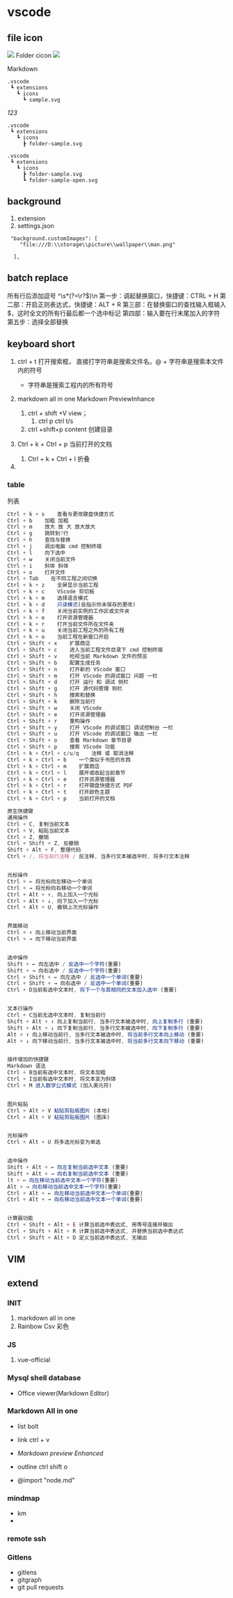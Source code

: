 # vscode

## file icon

![](https://raw.githubusercontent.com/PKief/vscode-material-icon-theme/main/images/fileIcons.png)
Folder cicon
![](https://raw.githubusercontent.com/PKief/vscode-material-icon-theme/main/images/folderIcons.png)

 Markdown

```
.vscode
 ┗ extensions
   ┗ icons
     ┗ sample.svg
```

*123*

```
.vscode
 ┗ extensions
   ┗ icons
     ┣ folder-sample.svg
```

```
.vscode
 ┗ extensions
   ┗ icons
     ┣ folder-sample.svg
     ┗ folder-sample-open.svg
```

## background

1. extension
2. settings.json

```
 "background.customImages": [
    "file:///D:\\storage\\picture\\wallpaper\\man.png"

  ],
```

## batch replace

所有行后添加逗号
^\s*(?=\r?$)\n
第一步：调起替换窗口，快捷键：CTRL + H
第二部：开启正则表达式，快捷键：ALT + R
第三部：在替换窗口的查找输入框输入$，这时全文的所有行最后都一个选中标记
第四部：输入要在行末尾加入的字符
第五步：选择全部替换

## keyboard short

1. ctrl + t 打开搜索框，
   直接打字符串是搜索文件名。@ + 字符串是搜索本文件内的符号
   
   + 字符串是搜索工程内的所有符号

2. markdown all in one   Markdown PreviewInhance
   
   1. ctrl + shift +V  view；
      1. ctrl p ctrl t/s
   2. ctrl +shift+p  content 创建目录

3. Ctrl + k + Ctrl + p    当前打开的文档
   
   1. Ctrl + k + Ctrl + l    折叠

4. 

### table

列表

```js
Ctrl + k + s    查看与更改键盘快捷方式
Ctrl + b    加粗 加粗
Ctrl + m    放大 放 大 放大放大
Ctrl + g    跳转到?行
Ctrl + h    查找与替换
Ctrl + j    调出电脑 cmd 控制终端
Ctrl + l    向下选中
Ctrl + w    关闭当前文件
Ctrl + i    斜体 斜体
Ctrl + o    打开文件
Ctrl + Tab    在不同工程之间切换
Ctrl + k + z    全屏显示当前工程
Ctrl + k + c    VScode 剪切板
Ctrl + k + m    选择语言模式
Ctrl + k + d    只读模式(会指示你未保存的更改)
Ctrl + k + f    关闭当前实例的工作区或文件夹
Ctrl + k + e    打开资源管理器
Ctrl + k + r    打开当前文件所在文件夹
Ctrl + k + u    关闭当前工程之外的所有工程
Ctrl + k + o    当前工程在新窗口开启
Ctrl + Shift + x    扩展商店
Ctrl + Shift + c    进入当前工程文件目录下 cmd 控制终端
Ctrl + Shift + v    检视当前 Markdown 文件的预览
Ctrl + Shift + b    配置生成任务
Ctrl + Shift + n    打开新的 VScode 窗口
Ctrl + Shift + m    打开 VScode 的调试窗口 问题 一栏
Ctrl + Shift + d    打开 运行 和 调试 侧栏
Ctrl + Shift + g    打开 源代码管理 侧栏
Ctrl + Shift + h    搜索和替换
Ctrl + Shift + k    删除当前行
Ctrl + Shift + w    关闭 VScode
Ctrl + Shift + e    打开资源管理器
Ctrl + Shift + r    重构操作
Ctrl + Shift + y    打开 VScode 的调试窗口 调试控制台 一栏
Ctrl + Shift + u    打开 VScode 的调试窗口 输出 一栏
Ctrl + Shift + o    查看 Markdown 章节目录
Ctrl + Shift + p    搜索 VScode 功能
Ctrl + k + Ctrl + c/u/q    注释 或 取消注释
Ctrl + k + Ctrl + b    一个类似于书签的东西
Ctrl + k + Ctrl + m    扩展商店
Ctrl + k + Ctrl + l    展开或收起当前章节
Ctrl + k + Ctrl + e    打开资源管理器
Ctrl + k + Ctrl + r    打开键盘快捷方式 PDF
Ctrl + k + Ctrl + t    打开颜色主题
Ctrl + k + Ctrl + p    当前打开的文档

原生快捷键
通用操作
Ctrl + C, 复制当前文本
Ctrl + V, 粘贴当前文本
Ctrl + Z, 撤销
Ctrl + Shift + Z, 反撤销
Shift + Alt + F, 整理代码
Ctrl + /, 将当前行注释 / 反注释, 当多行文本被选中时, 将多行文本注释


光标操作
Ctrl + ← 将光标向左移动一个单词
Ctrl + → 将光标向右移动一个单词
Ctrl + Alt + ↑, 向上加入一个光标
Ctrl + Alt + ↓, 向下加入一个光标
Ctrl + Alt + U, 撤销上次光标操作


界面移动
Ctrl + ↑ 向上移动当前界面
Ctrl + → 向下移动当前界面


选中操作
Shift + ← 向左选中 / 反选中一个字符(重要)
Shift + → 向右选中 / 反选中一个字符(重要)
Ctrl + Shift + ← 向左选中 / 反选中一个单词(重要)
Ctrl + Shift + → 向右选中 / 反选中一个单词(重要)
Ctrl + D当前有选中文本时, 将下一个与其相同的文本加入选中 (重要)


文本行操作
Ctrl + C当前无选中文本时, 复制当前行
Shift + Alt + ↑ 向上复制当前行, 当多行文本被选中时, 向上复制多行 (重要)
Shift + Alt + ↓ 向下复制当前行, 当多行文本被选中时, 向下复制多行 (重要)
Alt + ↑ 向上移动当前行, 当多行文本被选中时, 将当前多行文本向上移动 (重要)
Alt + ↓ 向下移动当前行, 当多行文本被选中时, 将当前多行文本向下移动 (重要)


插件增加的快捷键
Markdown 语法
Ctrl + B当前有选中文本时, 将文本加粗
Ctrl + I当前有选中文本时, 将文本变为斜体
Ctrl + M 进入数学公式模式 (加入美元符)


图片粘贴
Ctrl + Alt + V 粘贴剪贴板图片 (本地)
Ctrl + Alt + V 粘贴剪贴板图片 (图床)


光标操作
Ctrl + Alt + U 将多选光标变为单选


选中操作
Shift + Alt + ← 向左复制当前选中文本 (重要)
Shift + Alt + → 向右复制当前选中文本 (重要)  
lt + ← 向左移动当前选中文本一个字符(重要)
Alt + → 向右移动当前选中文本一个字符(重要)
Ctrl + Alt + ← 向左移动当前选中文本一个单词(重要)
Ctrl + Alt + → 向右移动当前选中文本一个单词(重要)


计算器功能
Ctrl + Shift + Alt + E 计算当前选中表达式, 用等号连接并输出
Ctrl + Shift + Alt + R 计算当前选中表达式, 并替换当前选中表达式
Ctrl + Shift + Alt + D 定义当前选中表达式, 无输出
```

## VIM

## extend

### INIT

1. markdown  all  in one
2. Rainbow Csv  彩色

### JS

1. vue-official

### Mysql shell  database

- Office viewer(Markdown Editor)

### Markdown All in one

- list  bolt 

- link  ctrl + v

- *Markdown preview  Enhanced*

- outline  ctrl  shift o

- @import "node.md"

### mindmap

- km
- 

### remote ssh

### Gitlens

- gitlens
- gitgraph
- git pull requests